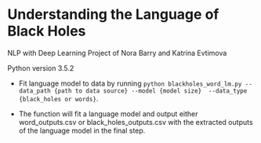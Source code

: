 # Understanding the Language of Black Holes 
NLP with Deep Learning Project of Nora Barry and Katrina Evtimova 


Python version 3.5.2

* Fit language model to data by running `python blackholes_word_lm.py --data_path {path to data source} --model {model size}  --data_type {black_holes or words}`.

* The function will fit a language model and output either word_outputs.csv or black_holes_outputs.csv with the extracted outputs of the language model in the final step.
